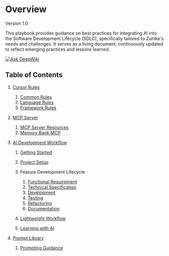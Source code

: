 # Overview
Version 1.0

This playbook provides guidance on best practices for integrating AI into the Software Development Lifecycle (SDLC), specifically tailored to Zuhlke's needs and challenges. It serves as a living document, continuously updated to reflect emerging practices and lessons learned.

[![Ask DeepWiki](https://deepwiki.com/badge.svg)](https://deepwiki.com/kevinlin/ai-sdlc-playbook)

## Table of Contents

1. [Cursor Rules](cursor-rules/README.md)

    1. [Common Rules](cursor-rules/common/README.md)
    2. [Language Rules](cursor-rules/languages/README.md)
    3. [Framework Rules](cursor-rules/frameworks/README.md)

2. [MCP Server](mcp-server/README.md)

    1. [MCP Server Resources](mcp-server/mcp-server-resources.md)
    2. [Memory Bank MCP](mcp-server/memory-bank.md)

3. [AI Development Workflow](workflow/README.md)

    1. [Getting Started](workflow/01-getting-started.md)
    2. [Project Setup](workflow/02-project-setup.md)
    3. Feature Development Lifecycle

        1. [Functional Requirement](workflow/03-functional-requirement.md)
        2. [Technical Specification](workflow/04-technical-specification.md)
        3. [Development](workflow/05-development.md)
        4. [Testing](workflow/06-testing.md)
        5. [Refactoring](workflow/07-refactoring.md)
        6. [Documentation](workflow/08-documentation.md)

    4. [Lightweight Workflow](workflow/09-lightweight-workflow.md)
    5. [Learning with AI](workflow/99-learning.md)

4. [Prompt Library](prompt-library/README.md)

    1. [Prompting Guidance](prompt-library/prompting-guidance.md)
